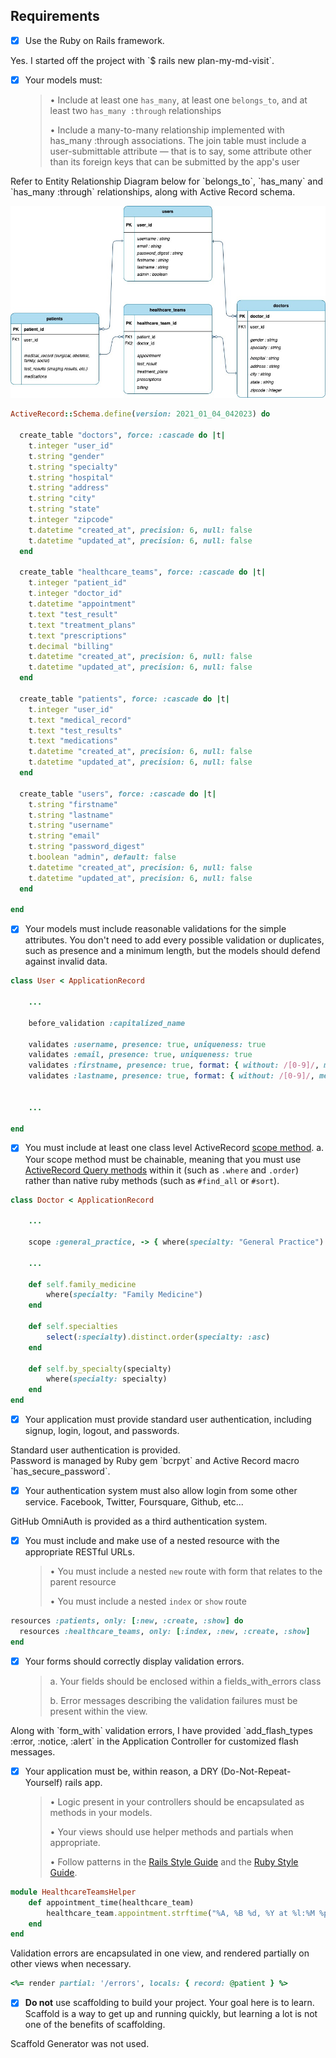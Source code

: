 ## Requirements

- [x] Use the Ruby on Rails framework. <br>
<p>Yes. I started off the project with `$ rails new plan-my-md-visit`.</p>

- [x] Your models must:  
  > • Include at least one `has_many`, at least one `belongs_to`, and at least two `has_many :through` relationships 
  >   
  > • Include a many-to-many relationship implemented with has_many :through associations. The join table must include a user-submittable attribute — that is to say, some attribute other than its foreign keys that can be submitted by the app's user

<p>Refer to Entity Relationship Diagram below for `belongs_to`, `has_many` and `has_many :through` relationships, along with Active Record schema.</p>

<div align="center">
  <img src="./PlanMyMDVisit.jpg">
</div>

```ruby
ActiveRecord::Schema.define(version: 2021_01_04_042023) do

  create_table "doctors", force: :cascade do |t|
    t.integer "user_id"
    t.string "gender"
    t.string "specialty"
    t.string "hospital"
    t.string "address"
    t.string "city"
    t.string "state"
    t.integer "zipcode"
    t.datetime "created_at", precision: 6, null: false
    t.datetime "updated_at", precision: 6, null: false
  end

  create_table "healthcare_teams", force: :cascade do |t|
    t.integer "patient_id"
    t.integer "doctor_id"
    t.datetime "appointment"
    t.text "test_result"
    t.text "treatment_plans"
    t.text "prescriptions"
    t.decimal "billing"
    t.datetime "created_at", precision: 6, null: false
    t.datetime "updated_at", precision: 6, null: false
  end

  create_table "patients", force: :cascade do |t|
    t.integer "user_id"
    t.text "medical_record"
    t.text "test_results"
    t.text "medications"
    t.datetime "created_at", precision: 6, null: false
    t.datetime "updated_at", precision: 6, null: false
  end

  create_table "users", force: :cascade do |t|
    t.string "firstname"
    t.string "lastname"
    t.string "username"
    t.string "email"
    t.string "password_digest"
    t.boolean "admin", default: false
    t.datetime "created_at", precision: 6, null: false
    t.datetime "updated_at", precision: 6, null: false
  end

end
```

- [x] Your models must include reasonable validations for the simple attributes. You don't need to add every possible validation or duplicates, such as presence and a minimum length, but the models should defend against invalid data.

```ruby 
class User < ApplicationRecord 

    ...

    before_validation :capitalized_name

    validates :username, presence: true, uniqueness: true 
    validates :email, presence: true, uniqueness: true
    validates :firstname, presence: true, format: { without: /[0-9]/, message: "Numbers are not allowed." }
    validates :lastname, presence: true, format: { without: /[0-9]/, message: "Numbers are not allowed." }

    
    ...

end 
```

- [x] You must include at least one class level ActiveRecord [scope method](https://guides.rubyonrails.org/active_record_querying.html#scopes).
  a. Your scope method must be chainable, meaning that you must use [ActiveRecord Query methods](https://guides.rubyonrails.org/active_record_querying.html) within it (such as `.where` and `.order`) rather than native ruby methods (such as `#find_all` or `#sort`).

```ruby 
class Doctor < ApplicationRecord 
    
    ...

    scope :general_practice, -> { where(specialty: "General Practice") }

    ...

    def self.family_medicine 
        where(specialty: "Family Medicine")
    end 

    def self.specialties
        select(:specialty).distinct.order(specialty: :asc)
    end 

    def self.by_specialty(specialty)
        where(specialty: specialty)
    end 
end 
```

- [x] Your application must provide standard user authentication, including signup, login, logout, and passwords. <br>
<p>Standard user authentication is provided. <br>
Password is managed by Ruby gem `bcrpyt` and Active Record macro `has_secure_password`.</p>

- [x] Your authentication system must also allow login from some other service. Facebook, Twitter, Foursquare, Github, etc...
<p>GitHub OmniAuth is provided as a third authentication system.</p>

- [x] You must include and make use of a nested resource with the appropriate RESTful URLs.
  > • You must include a nested `new` route with form that relates to the parent resource  
  >  
  > • You must include a nested `index` or `show` route

```ruby
resources :patients, only: [:new, :create, :show] do
  resources :healthcare_teams, only: [:index, :new, :create, :show]
end
```

- [x] Your forms should correctly display validation errors.
  > a. Your fields should be enclosed within a fields_with_errors class
  >
  > b. Error messages describing the validation failures must be present within the view.
<p>Along with `form_with` validation errors, I have provided `add_flash_types :error, :notice, :alert` in the Application Controller for customized flash messages.</p>


- [x] Your application must be, within reason, a DRY (Do-Not-Repeat-Yourself) rails app. 
  > • Logic present in your controllers should be encapsulated as methods in your models.  
  >  
  > • Your views should use helper methods and partials when appropriate. 
  >    
  > • Follow patterns in the [Rails Style Guide](https://github.com/bbatsov/rails-style-guide) and the [Ruby Style Guide](https://github.com/bbatsov/ruby-style-guide).

```ruby
module HealthcareTeamsHelper
    def appointment_time(healthcare_team)
        healthcare_team.appointment.strftime("%A, %B %d, %Y at %l:%M %p")
    end 
end
```
<p>Validation errors are encapsulated in one view, and rendered partially on other views when necessary.</p>

```ruby 
<%= render partial: '/errors', locals: { record: @patient } %>
```

- [x] **Do not** use scaffolding to build your project. Your goal here is to learn. Scaffold is a way to get up and running quickly, but learning a lot is not one of the benefits of scaffolding.
<p>Scaffold Generator was not used.</p>